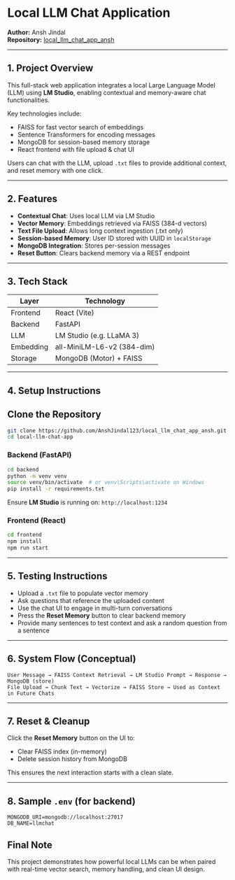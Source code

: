 
# Local LLM Chat Application

**Author:** Ansh Jindal  
**Repository:** [local_llm_chat_app_ansh](https://github.com/AnshJindal123/local_llm_chat_app_ansh)

---

## 1. Project Overview

This full-stack web application integrates a local Large Language Model (LLM) using **LM Studio**, enabling contextual and memory-aware chat functionalities.

Key technologies include:
- FAISS for fast vector search of embeddings
- Sentence Transformers for encoding messages
- MongoDB for session-based memory storage
- React frontend with file upload & chat UI

Users can chat with the LLM, upload `.txt` files to provide additional context, and reset memory with one click.

---

## 2. Features

-  **Contextual Chat**: Uses local LLM via LM Studio
-  **Vector Memory**: Embeddings retrieved via FAISS (384-d vectors)
-  **Text File Upload**: Allows long context ingestion (.txt only)
-  **Session-based Memory**: User ID stored with UUID in `localStorage`
-  **MongoDB Integration**: Stores per-session messages
-  **Reset Button**: Clears backend memory via a REST endpoint

---

##  3. Tech Stack

| Layer     | Technology                    |
|-----------|-------------------------------|
| Frontend  | React (Vite)                  |
| Backend   | FastAPI                       |
| LLM       | LM Studio (e.g. LLaMA 3)      |
| Embedding | all-MiniLM-L6-v2 (384-dim)    |
| Storage   | MongoDB (Motor) + FAISS       |

---

##  4. Setup Instructions

## Clone the Repository
```bash
git clone https://github.com/AnshJindal123/local_llm_chat_app_ansh.git
cd local-llm-chat-app
```

###  Backend (FastAPI)

```bash
cd backend
python -m venv venv
source venv/bin/activate  # or venv\Scripts\activate on Windows
pip install -r requirements.txt
```

Ensure **LM Studio** is running on: `http://localhost:1234`

###  Frontend (React)

```bash
cd frontend
npm install
npm run start
```

---

##  5. Testing Instructions

- Upload a `.txt` file to populate vector memory
- Ask questions that reference the uploaded content
- Use the chat UI to engage in multi-turn conversations
- Press the **Reset Memory** button to clear backend memory
- Provide many sentences to test context and ask a random question from a sentence

---

## 6. System Flow (Conceptual)

```text
User Message → FAISS Context Retrieval → LM Studio Prompt → Response → MongoDB (store)
File Upload → Chunk Text → Vectorize → FAISS Store → Used as Context in Future Chats
```

---

##  7. Reset & Cleanup

Click the **Reset Memory** button on the UI to:
- Clear FAISS index (in-memory)
- Delete session history from MongoDB

This ensures the next interaction starts with a clean slate.

---

##  8. Sample `.env` (for backend)

```
MONGODB_URI=mongodb://localhost:27017
DB_NAME=llmchat
```

##  Final Note

This project demonstrates how powerful local LLMs can be when paired with real-time vector search, memory handling, and clean UI design.

